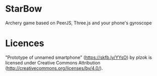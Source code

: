 # StarBow

Archery game based on PeerJS, Three.js and your phone's gyroscope

# Licences

"Prototype of unnamed smartphone" (https://skfb.ly/YYsO) by plzok is licensed under Creative Commons Attribution (http://creativecommons.org/licenses/by/4.0/).
